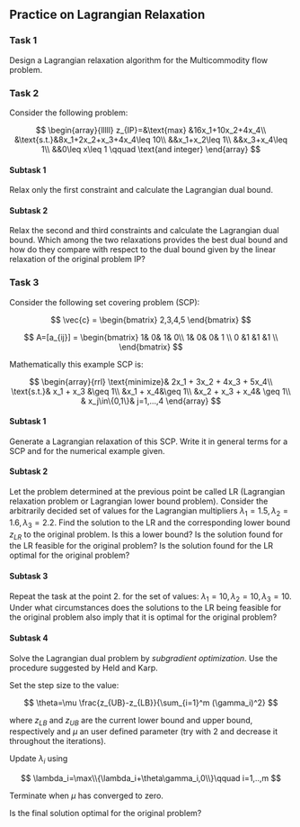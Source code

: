 

## Practice on Lagrangian Relaxation


### Task 1

Design a Lagrangian relaxation algorithm for the Multicommodity flow problem.

### Task 2

Consider the following problem: <!--  from [Fi2]: -->

$$
\begin{array}{lllll}
z_{IP}=&\text{max} &16x_1+10x_2+4x_4\\
&\text{s.t.}&8x_1+2x_2+x_3+4x_4\leq 10\\
&&x_1+x_2\leq 1\\
&&x_3+x_4\leq 1\\
&&0\leq x\leq 1 \qquad \text{and integer}
\end{array}
$$

#### Subtask 1

Relax only the first constraint and calculate the Lagrangian dual
   bound.

#### Subtask 2

Relax the second and third constraints and calculate the Lagrangian
   dual bound. Which among the two relaxations provides the best dual
   bound and how do they compare with respect to the dual bound given by
   the linear relaxation of the original problem IP? 


### Task 3

<!-- 
The following is based on a tutorial on Lagrangian Relaxation by J E
Beasley [JB].
--> 

Consider the following set covering problem (SCP):

$$
\vec{c} = \begin{bmatrix} 2,3,4,5 \end{bmatrix}
$$

$$
A=[a_{ij}] = \begin{bmatrix} 1& 0& 1& 0\\
 1& 0& 0& 1 \\
 0 &1 &1 &1 \\
 \end{bmatrix}
$$

Mathematically this example SCP is:

$$
\begin{array}{rrl}
\text{minimize}& 2x_1 + 3x_2 + 4x_3 + 5x_4\\
\text{s.t.}& x_1 + x_3 &\geq 1\\
 &x_1 + x_4&\geq 1\\
 &x_2 + x_3 + x_4& \geq 1\\
& x_j\in\{0,1\}&  j=1,...,4
\end{array}
$$

#### Subtask 1

Generate a Lagrangian relaxation of this SCP. Write it in general terms for a
   SCP and for the numerical example given. 

#### Subtask 2

Let the problem determined at the previous point be called LR (Lagrangian
   relaxation problem or Lagrangian lower bound problem). Consider the
   arbitrarily decided set of values for the Lagrangian multipliers
   $\lambda_1=1.5,\lambda_2=1.6,\lambda_3=2.2$.  Find the solution to the LR and
   the corresponding lower bound $z_{LR}$ to the original problem.  Is this a
   lower bound? Is the solution found for the LR feasible for the original
   problem? Is the solution found for the LR optimal for the original problem?

#### Subtask 3 

Repeat the task at the point 2. for the set of values:
   $\lambda_1=10,\lambda_2=10,\lambda_3=10$. Under what circumstances does the
   solutions to the LR being feasible for the original problem also imply that
   it is optimal for the original problem?

#### Subtask 4

Solve the Lagrangian dual problem by *subgradient optimization*. Use the
   procedure suggested by Held and Karp.

Set the step size to the value:

$$
   \theta=\mu \frac{z_{UB}-z_{LB}}{\sum_{i=1}^m (\gamma_i)^2}
$$

where $z_{LB}$ and $z_{UB}$ are the current lower bound and upper bound,
   respectively and $\mu$ an user defined parameter (try with 2 and decrease it
   throughout the iterations).

Update $\lambda_i$ using

$$
  \lambda_i=\max\\{\lambda_i+\theta\gamma_i,0\\}\qquad i=1,..,m
$$

Terminate when $\mu$ has converged to zero.

Is the final solution optimal for the original problem?  
